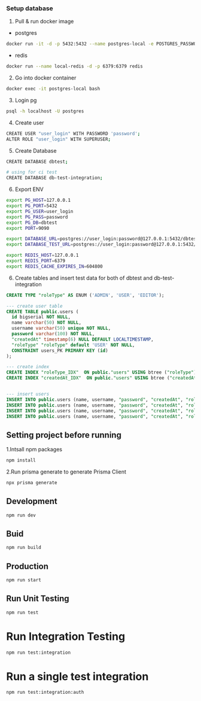 ### Setup database

1. Pull & run docker image

- postgres

```bash
docker run -it -d -p 5432:5432 --name postgres-local -e POSTGRES_PASSWORD=password postgres
```

- redis

```bash
docker run --name local-redis -d -p 6379:6379 redis
```

2. Go into docker container

```bash
docker exec -it postgres-local bash
```

3. Login pg

```bash
psql -h localhost -U postgres
```

4. Create user

```bash
CREATE USER "user_login" WITH PASSWORD 'password';
ALTER ROLE "user_login" WITH SUPERUSER;
```

5. Create Database

```bash
CREATE DATABASE dbtest;

# using for ci test
CREATE DATABASE db-test-integration;
```

6. Export ENV

```bash
export PG_HOST=127.0.0.1
export PG_PORT=5432
export PG_USER=user_login
export PG_PASS=password
export PG_DB=dbtest
export PORT=9090

export DATABASE_URL=postgres://user_login:password@127.0.0.1:5432/dbtest
export DATABASE_TEST_URL=postgres://user_login:password@127.0.0.1:5432/db-integration-test

export REDIS_HOST=127.0.0.1
export REDIS_PORT=6379
export REDIS_CACHE_EXPIRES_IN=604800
```

6. Create tables and insert test data for both of dbtest and db-test-integration

```sql
CREATE TYPE "roleType" AS ENUM ('ADMIN', 'USER', 'EDITOR');

--- create user table
CREATE TABLE public.users (
  id bigserial NOT NULL,
  name varchar(50) NOT NULL,
  username varchar(50) unique NOT NULL,
  password varchar(100) NOT NULL,
  "createdAt" timestamp(6) NULL DEFAULT LOCALTIMESTAMP,
  "roleType" "roleType" default 'USER' NOT NULL,
  CONSTRAINT users_PK PRIMARY KEY (id)
);

--- create index
CREATE INDEX "roleType_IDX"  ON public."users" USING btree ("roleType");
CREATE INDEX "createdAt_IDX"  ON public."users" USING btree ("createdAt");


--- insert users
INSERT INTO public.users (name, username, "password", "createdAt", "roleType") VALUES('Administrator', 'admin', '$2a$10$MSlzbaal5/i3PMaGMDocjefbyQzdR58MWMyWA1JrFScgsmO4Fku62', '2021-10-31 08:20:35.159', 'ADMIN');
INSERT INTO public.users (name, username, "password", "createdAt", "roleType") VALUES('User','user', '$2a$10$MSlzbaal5/i3PMaGMDocjefbyQzdR58MWMyWA1JrFScgsmO4Fku62', '2021-10-31 08:20:35.159', 'USER');
INSERT INTO public.users (name, username, "password", "createdAt", "roleType") VALUES('Accountant','accountant', '$2a$10$MSlzbaal5/i3PMaGMDocjefbyQzdR58MWMyWA1JrFScgsmO4Fku62', '2021-10-31 08:20:35.159', 'USER');
INSERT INTO public.users (name, username, "password", "createdAt", "roleType") VALUES('DevOps','devops', '$2a$10$MSlzbaal5/i3PMaGMDocjefbyQzdR58MWMyWA1JrFScgsmO4Fku62', '2021-10-31 08:20:35.159', 'USER');
```

## Setting project before running

1.Intsall npm packages

```bash
npm install
```

2.Run prisma generate to generate Prisma Client

```bash
npx prisma generate
```

## Development

```bash
npm run dev
```

## Buid

```bash
npm run build
```

## Production

```bash
npm run start
```

## Run Unit Testing

```bash
npm run test
```

# Run Integration Testing

```bash
npm run test:integration
```

# Run a single test integration

```
npm run test:integration:auth
```
